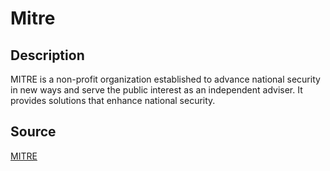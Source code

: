 # Mitre

## Description

MITRE is a non-profit organization established to advance national security in new ways and serve the public interest as an independent adviser. It provides solutions that enhance national security.

## Source

[MITRE](https://www.mitre.org/who-we-are)

